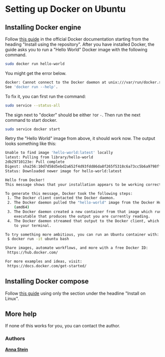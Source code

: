 # Setting up Docker on Ubuntu

## Installing Docker engine

Follow <a href="https://docs.docker.com/engine/install/ubuntu/">this guide<a> in the official Docker documentation starting from the heading "Install using the repository".
After you have installed Docker, the guide asks you to run a "Hello World" Docker image with the following command.

```bash
sudo docker run hello-world
```
You might get the error below.
```bash
docker: Cannot connect to the Docker daemon at unix:///var/run/docker.sock. Is the docker daemon running?.
See 'docker run --help'.
```
To fix it, you can first run the command:
```bash
sudo service --status-all
```
The sign next to "docker" should be either `?`or `-`. Then run the next command to start docker.
``` bash
sudo service docker start
```
Retry the "Hello World" image from above, it should work now. The output looks something like this:
```bash
Unable to find image 'hello-world:latest' locally
latest: Pulling from library/hello-world
2db29710123e: Pull complete
Digest: sha256:10d7d58d5ebd2a652f4d93fdd86da8f265f5318c6a73cc5b6a9798ff6d2b2e67
Status: Downloaded newer image for hello-world:latest

Hello from Docker!
This message shows that your installation appears to be working correctly.

To generate this message, Docker took the following steps:
 1. The Docker client contacted the Docker daemon.
 2. The Docker daemon pulled the "hello-world" image from the Docker Hub.
    (amd64)
 3. The Docker daemon created a new container from that image which runs the
    executable that produces the output you are currently reading.
 4. The Docker daemon streamed that output to the Docker client, which sent it
    to your terminal.

To try something more ambitious, you can run an Ubuntu container with:
 $ docker run -it ubuntu bash

Share images, automate workflows, and more with a free Docker ID:
 https://hub.docker.com/

For more examples and ideas, visit:
 https://docs.docker.com/get-started/
```

## Installing Docker compose

Follow <a href="https://docs.docker.com/compose/cli-command/#install-on-linux">this guide<a> using only the section under the headline "Install on Linux".


## More help
If none of this works for you, you can contact the author.

### Authors
[**Anna Stein**](https://www.linkedin.com/in/anna-stein-20bb42196/)
